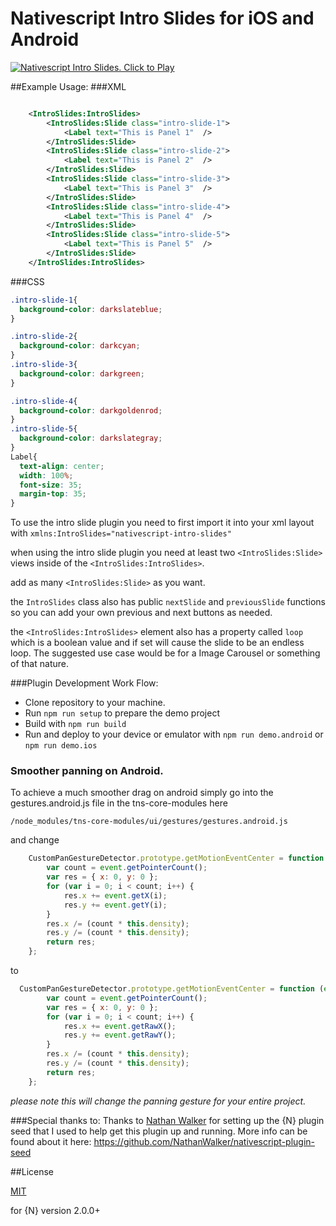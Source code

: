 # Nativescript Intro Slides for iOS and Android

[![Nativescript Intro Slides. Click to Play](https://img.youtube.com/vi/1AatGtPA6J8/0.jpg)](https://www.youtube.com/embed/1AatGtPA6J8)

##Example Usage:
###XML
```xml

	<IntroSlides:IntroSlides>
		<IntroSlides:Slide class="intro-slide-1">
			<Label text="This is Panel 1"  />
		</IntroSlides:Slide>
		<IntroSlides:Slide class="intro-slide-2">
			<Label text="This is Panel 2"  />
		</IntroSlides:Slide>
		<IntroSlides:Slide class="intro-slide-3">
			<Label text="This is Panel 3"  />
		</IntroSlides:Slide>
		<IntroSlides:Slide class="intro-slide-4">
			<Label text="This is Panel 4"  />
		</IntroSlides:Slide>
		<IntroSlides:Slide class="intro-slide-5">
			<Label text="This is Panel 5"  />
		</IntroSlides:Slide>
	</IntroSlides:IntroSlides>

```
###CSS
```css
.intro-slide-1{
  background-color: darkslateblue;
}

.intro-slide-2{
  background-color: darkcyan;
}
.intro-slide-3{
  background-color: darkgreen;
}

.intro-slide-4{
  background-color: darkgoldenrod;
}
.intro-slide-5{
  background-color: darkslategray;
}
Label{
  text-align: center;
  width: 100%;
  font-size: 35;
  margin-top: 35;
}

```

To use the intro slide plugin you need to first import it into your xml layout with  `xmlns:IntroSlides="nativescript-intro-slides"`

when using the intro slide plugin you need at least two ``<IntroSlides:Slide>`` views inside of the ``<IntroSlides:IntroSlides>``.

add as many ``<IntroSlides:Slide>`` as you want.

the `IntroSlides` class also has public `nextSlide` and `previousSlide` functions so you can add your own previous and next buttons as needed.

the `<IntroSlides:IntroSlides>` element also has a property called `loop` which is a boolean value and if set will cause the slide to be an endless loop. The suggested use case would be for a Image Carousel or something of that nature.

###Plugin Development Work Flow:

* Clone repository to your machine.
* Run `npm run setup` to prepare the demo project
* Build with `npm run build`
* Run and deploy to your device or emulator with `npm run demo.android` or `npm run demo.ios`


### Smoother panning on Android.

To achieve a much smoother drag on android simply go into the gestures.android.js file in the tns-core-modules here


`/node_modules/tns-core-modules/ui/gestures/gestures.android.js`

and change

```javascript
    CustomPanGestureDetector.prototype.getMotionEventCenter = function (event) {
        var count = event.getPointerCount();
        var res = { x: 0, y: 0 };
        for (var i = 0; i < count; i++) {
            res.x += event.getX(i);
            res.y += event.getY(i);
        }
        res.x /= (count * this.density);
        res.y /= (count * this.density);
        return res;
    };
```

to
```javascript
  CustomPanGestureDetector.prototype.getMotionEventCenter = function (event) {
        var count = event.getPointerCount();
        var res = { x: 0, y: 0 };
        for (var i = 0; i < count; i++) {
            res.x += event.getRawX();
            res.y += event.getRawY();
        }
        res.x /= (count * this.density);
        res.y /= (count * this.density);
        return res;
    };
```

_please note this will change the panning gesture for your entire project._


###Special thanks to:
Thanks to [Nathan Walker](https://github.com/NathanWalker) for setting up the {N} plugin seed that I used to help get this plugin up and running. More info can be found about it here:
https://github.com/NathanWalker/nativescript-plugin-seed

##License

[MIT](/LICENSE)

for {N} version 2.0.0+